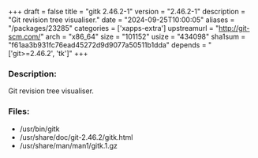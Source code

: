 +++
draft = false
title = "gitk 2.46.2-1"
version = "2.46.2-1"
description = "Git revision tree visualiser."
date = "2024-09-25T10:00:05"
aliases = "/packages/23285"
categories = ['xapps-extra']
upstreamurl = "http://git-scm.com/"
arch = "x86_64"
size = "101152"
usize = "434098"
sha1sum = "f61aa3b931fc76ead45272d9d9077a50511b1dda"
depends = "['git>=2.46.2', 'tk']"
+++
### Description: 
Git revision tree visualiser.

### Files: 
* /usr/bin/gitk
* /usr/share/doc/git-2.46.2/gitk.html
* /usr/share/man/man1/gitk.1.gz
